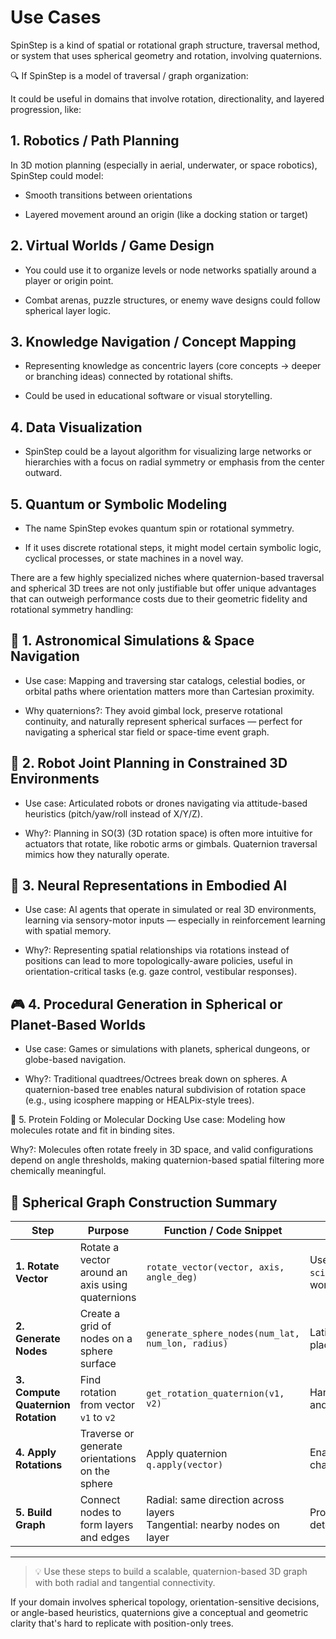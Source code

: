 # Use Cases

SpinStep is a kind of spatial or rotational graph structure, traversal method, or system that uses spherical geometry and rotation, involving quaternions.

🔍 If SpinStep is a model of traversal / graph organization:

It could be useful in domains that involve rotation, directionality, and layered progression, like:

## 1. Robotics / Path Planning

In 3D motion planning (especially in aerial, underwater, or space robotics), SpinStep could model:

+ Smooth transitions between orientations

+ Layered movement around an origin (like a docking station or target)

## 2. Virtual Worlds / Game Design

+ You could use it to organize levels or node networks spatially around a player or origin point.

+ Combat arenas, puzzle structures, or enemy wave designs could follow spherical layer logic.

## 3. Knowledge Navigation / Concept Mapping

+ Representing knowledge as concentric layers (core concepts → deeper or branching ideas) connected by rotational shifts.

+ Could be used in educational software or visual storytelling.

## 4. Data Visualization

+ SpinStep could be a layout algorithm for visualizing large networks or hierarchies with a focus on radial symmetry or emphasis from the center outward.

## 5. Quantum or Symbolic Modeling
   
+ The name SpinStep evokes quantum spin or rotational symmetry.

+ If it uses discrete rotational steps, it might model certain symbolic logic, cyclical processes, or state machines in a novel way.

There are a few highly specialized niches where quaternion-based traversal and spherical 3D trees are not only justifiable but offer unique advantages that can outweigh performance costs due to their geometric fidelity and rotational symmetry handling:

## 🔬 1. Astronomical Simulations & Space Navigation
+ Use case: Mapping and traversing star catalogs, celestial bodies, or orbital paths where orientation matters more than Cartesian proximity.

+ Why quaternions?: They avoid gimbal lock, preserve rotational continuity, and naturally represent spherical surfaces — perfect for navigating a spherical star field or space-time event graph.

## 🤖 2. Robot Joint Planning in Constrained 3D Environments

+ Use case: Articulated robots or drones navigating via attitude-based heuristics (pitch/yaw/roll instead of X/Y/Z).

+ Why?: Planning in SO(3) (3D rotation space) is often more intuitive for actuators that rotate, like robotic arms or gimbals. Quaternion traversal mimics how they naturally operate.

## 🧠 3. Neural Representations in Embodied AI

+ Use case: AI agents that operate in simulated or real 3D environments, learning via sensory-motor inputs — especially in reinforcement learning with spatial memory.

+ Why?: Representing spatial relationships via rotations instead of positions can lead to more topologically-aware policies, useful in orientation-critical tasks (e.g. gaze control, vestibular responses).

## 🎮 4. Procedural Generation in Spherical or Planet-Based Worlds

+ Use case: Games or simulations with planets, spherical dungeons, or globe-based navigation.

+ Why?: Traditional quadtrees/Octrees break down on spheres. A quaternion-based tree enables natural subdivision of rotation space (e.g., using icosphere mapping or HEALPix-style trees).

🧬 5. Protein Folding or Molecular Docking
Use case: Modeling how molecules rotate and fit in binding sites.

Why?: Molecules often rotate freely in 3D space, and valid configurations depend on angle thresholds, making quaternion-based spatial filtering more chemically meaningful.

## 🧭 Spherical Graph Construction Summary

| **Step** | **Purpose** | **Function / Code Snippet** | **Notes** |
|----------|-------------|-----------------------------|-----------|
| **1. Rotate Vector** | Rotate a vector around an axis using quaternions | `rotate_vector(vector, axis, angle_deg)` | Uses `scipy.spatial.transform.Rotation`; works in any 3D axis |
| **2. Generate Nodes** | Create a grid of nodes on a sphere surface | `generate_sphere_nodes(num_lat, num_lon, radius)` | Latitude/longitude-style placement, skips poles |
| **3. Compute Quaternion Rotation** | Find rotation from vector `v1` to `v2` | `get_rotation_quaternion(v1, v2)` | Handles special cases for 180° and 0° rotations |
| **4. Apply Rotations** | Traverse or generate orientations on the sphere | Apply quaternion `q.apply(vector)` | Enables dynamic direction changes on sphere |
| **5. Build Graph** | Connect nodes to form layers and edges | Radial: same direction across layers<br> Tangential: nearby nodes on layer | Proximity or quaternion steps determine edges |

---

> 💡 Use these steps to build a scalable, quaternion-based 3D graph with both radial and tangential connectivity.


If your domain involves spherical topology, orientation-sensitive decisions, or angle-based heuristics, quaternions give a conceptual and geometric clarity that's hard to replicate with position-only trees.
